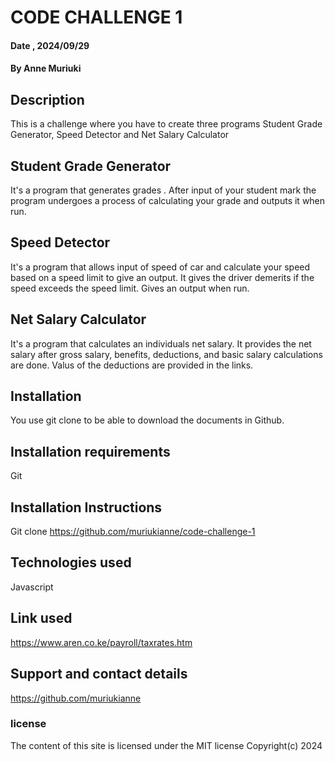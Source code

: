 # CODE CHALLENGE 1

#### Date , 2024/09/29

#### By Anne Muriuki

## Description
This is a challenge where you have to create three programs Student Grade Generator, Speed Detector and Net Salary Calculator

## Student Grade Generator
It's a program that generates grades .
After input of your student mark the program undergoes a process of calculating your grade and outputs it when run.

## Speed Detector
It's a program that allows input of speed of car and calculate your speed based on a speed limit to give an output.
It gives the driver demerits if the speed exceeds the speed limit.
Gives an output when run.

## Net Salary Calculator
It's a program that calculates an individuals net salary.
It provides the net salary after gross salary, benefits, deductions, and basic salary calculations are done.
Valus of the deductions are provided in the links.

## Installation
You use git clone to be able to download the documents in Github.

## Installation requirements
Git

## Installation Instructions
Git clone https://github.com/muriukianne/code-challenge-1

## Technologies used
Javascript

## Link used
https://www.aren.co.ke/payroll/taxrates.htm

## Support and contact details
https://github.com/muriukianne

### license
The content of this site is licensed under the MIT license
Copyright(c) 2024
